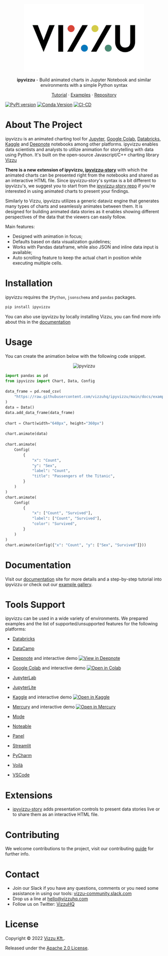 <p align="center">
  <a href="https://github.com/vizzuhq/ipyvizzu">
    <img src="https://github.com/vizzuhq/vizzu-lib-doc/raw/main/docs/readme/infinite-60.gif" alt="Vizzu" />
  </a>
  <p align="center"><b>ipyvizzu</b> - Build animated charts in Jupyter Notebook and similar environments with a simple Python syntax</p>
  <p align="center">
    <a href="https://ipyvizzu.vizzuhq.com/doc.html">Tutorial</a>
    · <a href="http://ipyvizzu.vizzuhq.com/examples/examples.html">Examples</a>
    · <a href="https://github.com/vizzuhq/ipyvizzu">Repository</a>
  </p>
</p>

[![PyPI version](https://badge.fury.io/py/ipyvizzu.svg)](https://badge.fury.io/py/ipyvizzu)
[![Conda Version](https://img.shields.io/conda/vn/conda-forge/ipyvizzu.svg)](https://anaconda.org/conda-forge/ipyvizzu)
[![CI-CD](https://github.com/vizzuhq/ipyvizzu/actions/workflows/cicd.yml/badge.svg?branch=main)](https://github.com/vizzuhq/ipyvizzu/actions/workflows/cicd.yml)

# About The Project

ipyvizzu is an animated charting tool for [Jupyter](https://jupyter.org), [Google Colab](https://colab.research.google.com), [Databricks](https://docs.databricks.com/notebooks), [Kaggle](https://www.kaggle.com/code) and [Deepnote](https://deepnote.com) notebooks among other platforms. ipyvizzu enables data scientists and analysts to utilize animation for storytelling with data using Python. It's built on the open-source Javascript/C++ charting library [Vizzu](https://github.com/vizzuhq/vizzu-lib)

**There is a new extension of ipyvizzu, [ipyvizzu-story](https://github.com/vizzuhq/ipyvizzu-story)** with which the animated charts can be presented right from the notebooks and shared as an interactive HTML file. Since ipyvizzu-story's syntax is a bit different to ipyvizzu's, we suggest you to start from the [ipyvizzu-story repo](https://github.com/vizzuhq/ipyvizzu-story) if you're interested in using animated charts to present your findings.

Similarly to Vizzu, ipyvizzu utilizes a generic dataviz engine that generates many types of charts and seamlessly animates between them. It is designed for building animated data stories as it enables showing different perspectives of the data that the viewers can easily follow.

Main features:
- Designed with animation in focus;
- Defaults based on data visualization guidelines;
- Works with Pandas dataframe, while also JSON and inline data input is available;
- Auto scrolling feature to keep the actual chart in position while executing multiple cells.

# Installation

ipyvizzu requires the `IPython`, `jsonschema` and `pandas` packages.

```sh
pip install ipyvizzu
```
You can also use ipyvizzu by locally installing Vizzu, you can find more info about this in the [documentation](https://ipyvizzu.vizzuhq.com/doc.html)

# Usage

You can create the animation below with the following code snippet.

<p align="center">
  <img src="https://github.com/vizzuhq/ipyvizzu/raw/main/docs/assets/ipyvizzu-promo.gif" alt="ipyvizzu" />
</p>

```python
import pandas as pd
from ipyvizzu import Chart, Data, Config

data_frame = pd.read_csv(
    "https://raw.githubusercontent.com/vizzuhq/ipyvizzu/main/docs/examples/stories/titanic/titanic.csv"
)
data = Data()
data.add_data_frame(data_frame)

chart = Chart(width="640px", height="360px")

chart.animate(data)

chart.animate(
    Config(
        {
            "x": "Count",
            "y": "Sex",
            "label": "Count",
            "title": "Passengers of the Titanic",
        }
    )
)
chart.animate(
    Config(
        {
            "x": ["Count", "Survived"],
            "label": ["Count", "Survived"],
            "color": "Survived",
        }
    )
)
chart.animate(Config({"x": "Count", "y": ["Sex", "Survived"]}))
```

# Documentation
Visit our [documentation](https://ipyvizzu.vizzuhq.com/doc.html) site for more details and a step-by-step tutorial into ipyvizzu
or check out our [example gallery](http://ipyvizzu.vizzuhq.com/examples/examples.html).

# Tools Support

ipyvizzu can be used in a wide variety of environments. We prepared examples and the list of supported/unsupported features for the following platforms:

- [Databricks](https://github.com/vizzuhq/ipyvizzu/blob/main/docs/examples/environments/databricks.md)

- [DataCamp](https://github.com/vizzuhq/ipyvizzu/blob/main/docs/examples/environments/datacamp.md)

- [Deepnote](https://github.com/vizzuhq/ipyvizzu/blob/main/docs/examples/environments/deepnote.md) and interactive demo [![View in Deepnote](https://deepnote.com/static/buttons/view-in-deepnote.svg)](https://deepnote.com/workspace/david-andras-vegh-bc03-79fd3a98-abaf-40c0-8b52-9f3e438a73fc/project/ipyvizzu-demo-dff3c2c3-f212-434e-8fa1-23d843c52fe3/%2Fipyvizzu_demo.ipynb)

- [Google Colab](https://github.com/vizzuhq/ipyvizzu/blob/main/docs/examples/environments/colab.md) and interactive demo [![Open in Colab](https://colab.research.google.com/assets/colab-badge.svg)](https://colab.research.google.com/drive/19H4etDPuSyJ3LNJbshsfEAnxxwjJgZgq?usp=sharing)

- [JupyterLab](https://github.com/vizzuhq/ipyvizzu/blob/main/docs/examples/environments/jupyterlab.md)

- [JupyterLite](https://github.com/vizzuhq/ipyvizzu/blob/main/docs/examples/environments/jupyterlite.md)

- [Kaggle](https://github.com/vizzuhq/ipyvizzu/blob/main/docs/examples/environments/kaggle.md) and interactive demo [![Open in Kaggle](https://kaggle.com/static/images/open-in-kaggle.svg)](https://www.kaggle.com/dvidandrsvgh/ipyvizzu-demo)

- [Mercury](https://github.com/vizzuhq/ipyvizzu/blob/main/docs/examples/environments/mercury.md) and interactive demo [![Open in Mercury](https://raw.githubusercontent.com/mljar/mercury/main/docs/media/open_in_mercury.svg)](https://huggingface.co/spaces/veghdev/ipyvizzu-demo)

- [Mode](https://github.com/vizzuhq/ipyvizzu/blob/main/docs/examples/environments/mode.md)

- [Noteable](https://github.com/vizzuhq/ipyvizzu/blob/main/docs/examples/environments/noteable.md)

- [Panel](https://github.com/vizzuhq/ipyvizzu/blob/main/docs/examples/environments/panel.md)

- [Streamlit](https://github.com/vizzuhq/ipyvizzu/blob/main/docs/examples/environments/streamlit.md)

- [PyCharm](https://github.com/vizzuhq/ipyvizzu/blob/main/docs/examples/environments/pycharm.md)

- [Voilà](https://github.com/vizzuhq/ipyvizzu/blob/main/docs/examples/environments/voila.md)

- [VSCode](https://github.com/vizzuhq/ipyvizzu/blob/main/docs/examples/environments/vscode.md)

# Extensions

- [ipyvizzu-story](https://github.com/vizzuhq/ipyvizzu-story) adds presentation controls to present data stories live or to share them as an interactive HTML file.

# Contributing

We welcome contributions to the project, visit our contributing [guide](https://github.com/vizzuhq/ipyvizzu/blob/main/CONTRIBUTING.md) for further info.

# Contact

* Join our Slack if you have any questions, comments or you need some assistance in using our tools: [vizzu-community.slack.com](https://join.slack.com/t/vizzu-community/shared_invite/zt-w2nqhq44-2CCWL4o7qn2Ns1EFSf9kEg)
* Drop us a line at hello@vizzuhq.com
* Follow us on Twitter: [VizzuHQ](https://twitter.com/VizzuHQ)

# License

Copyright © 2022 [Vizzu Kft.](https://vizzuhq.com).

Released under the [Apache 2.0 License](https://github.com/vizzuhq/ipyvizzu/blob/main/LICENSE).
